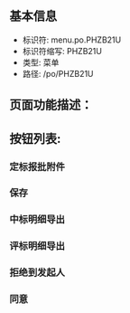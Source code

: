 
## 基本信息

- 标识符: menu.po.PHZB21U
- 标识符缩写: PHZB21U
- 类型: 菜单
- 路径: /po/PHZB21U

## 页面功能描述：





## 按钮列表:


### 定标报批附件



### 保存



### 中标明细导出



### 评标明细导出



### 拒绝到发起人



### 同意


